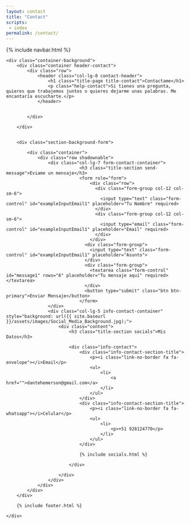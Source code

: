 ```yaml
---
layout: contact
title: "Contact"
scripts:
 - index
permalink: /contact/
---
```



<body itemscope="" itemtype="http://schema.org/Blog">
	{% include navbar.html %}

	<div class="container-background">
		<div class="container header-contact">			
			<div class="row">
				<header class="col-lg-8 contact-header">
					<h1 class="title-page title-contact">Contactame</h1>
		 			<p class="help-contact">Si tienes una pregunta, quieres que trabajemos juntos o quieres dejarme unas palabras. Me encantaría escucharte.</p>
				</header>				
				

			</div>
			
		</div>    


		<div class="section-background-form">
			
			<div class="container">
				<div class="row shadownable">
					<div class="col-lg-7 form-contact-container">
				 				<h3 class="title-section send-message">Eviame un mensaje</h3>
					 			<form role="form">
					 				<div class="row">
									  <div class="form-group col-12 col-sm-6">
									    <input type="text" class="form-control" id="exampleInputEmail1" placeholder="Tu Nombre" required>
									  </div>
									  <div class="form-group col-12 col-sm-6">
									    <input type="email" class="form-control" id="exampleInputEmail1" placeholder="Email" required>
									  </div>				 					
					 				</div>
								  <div class="form-group">
								    <input type="text" class="form-control" id="exampleInputEmail1" placeholder="Asunto">
								  </div>
								  <div class="form-group">
								  	<textarea class="form-control" id="message1" rows="6" placeholder="Tu mensaje aquí" required></textarea>
								  </div>
								  <button type="submit" class="btn btn-primary">Enviar Mensaje</button>
								</form>
					</div>
					<div class="col-lg-5 info-contact-container" style="background: url({{ site.baseurl }}/assets/images/Social_Media_Background.jpg);">
						<div class="content">
							<h3 class="title-section socials">Mis Datos</h3>

							<div class="info-contact">
								<div class="info-contact-section-title">
									<p><i class="link-no-border fa fa-envelope"></i>Email</p>
									<ul>
										<li>
											<a href="">dantehemerson@gmail.com</a>
										</li>									
									</ul>
								</div>
								<div class="info-contact-section-title">
									<p><i class="link-no-border fa fa-whatsapp"></i>Celular</p>
									<ul>
										<li>
											<p>+51 928124770</p>
										</li>
									</ul>
								</div>

								{% include socials.html %}

							</div>

						</div>
					</div>
				</div>			 		
			</div>
		</div>

		{% include footer.html %}
		
	</div>
    
</body>



